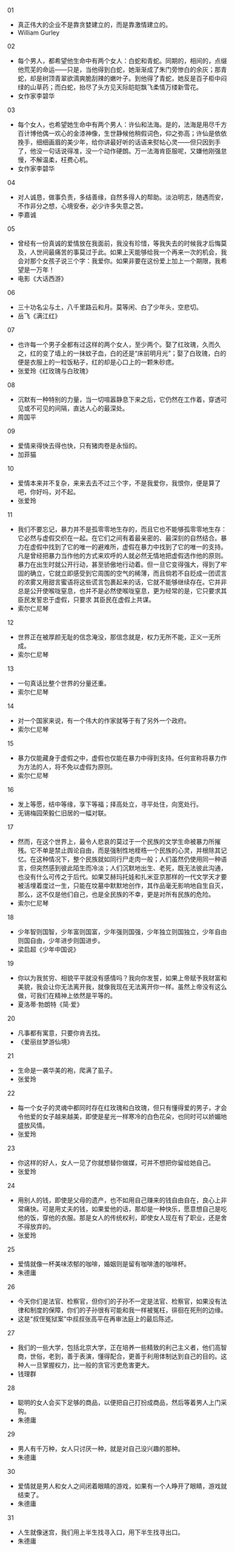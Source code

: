 01 
- 真正伟大的企业不是靠贪婪建立的，而是靠激情建立的。
- William Gurley

02  
- 每个男人，都希望他生命中有两个女人：白蛇和青蛇。同期的，相间的，点缀他荒芜的命运——只是，当他得到白蛇，她渐渐成了朱门旁惨白的余灰；那青蛇，却是树顶青翠欲滴爽脆刮辣的嫩叶子。到他得了青蛇，她反是百子柜中闷绿的山草药；而白蛇，抬尽了头方见天际皑皑飘飞柔情万缕新雪花。
- 女作家李碧华

03  
- 每个女人，也希望她生命中有两个男人：许仙和法海。是的，法海是用尽千方百计博他偶一欢心的金漆神像，生世静候他稍假词色，仰之弥高；许仙是依依挽手，细细画眉的美少年，给你讲最好听的话语来熨帖心灵——但只因到手了，他没一句话说得准，没一个动作硬朗。万一法海肯臣服呢，又嫌他刚强怠慢，不解温柔，枉费心机。
- 女作家李碧华

04  
- 对人诚恳，做事负责，多结善缘，自然多得人的帮助。淡泊明志，随遇而安，不作非分之想，心境安泰，必少许多失意之苦。
- 李嘉诚

05  
- 曾经有一份真诚的爱情放在我面前，我没有珍惜，等我失去的时候我才后悔莫及，人世间最痛苦的事莫过于此。如果上天能够给我一个再来一次的机会，我会对那个女孩子说三个字：我爱你。如果非要在这份爱上加上一个期限，我希望是一万年！
- 电影《大话西游》

06  
- 三十功名尘与土，八千里路云和月。莫等闲、白了少年头，空悲切。
- 岳飞《满江红》

07 
- 也许每一个男子全都有过这样的两个女人，至少两个。娶了红玫瑰，久而久之，红的变了墙上的一抹蚊子血，白的还是“床前明月光”；娶了白玫瑰，白的便是衣服上的一粒饭粘子，红的却是心口上的一颗朱砂痣。
- 张爱玲《红玫瑰与白玫瑰》

08 
- 沉默有一种特别的力量，当一切喧嚣静息下来之后，它仍然在工作着，穿透可见或不可见的间隔，直达人心的最深处。 
- 周国平

09 
- 爱情来得快去得也快，只有猪肉卷是永恒的。
- 加菲猫

10 
- 爱情本来并不复杂，来来去去不过三个字，不是我爱你，我恨你，便是算了吧，你好吗，对不起。
- 张爱玲

11
- 我们不要忘记，暴力并不是孤零零地生存的，而且它也不能够孤零零地生存：它必然与虚假交织在一起。在它们之间有着最亲密的、最深刻的自然结合。暴力在虚假中找到了它的唯一的避难所，虚假在暴力中找到了它的唯一的支持。凡是曾经把暴力当作他的方式来欢呼的人就必然无情地把虚假选作他的原则。暴力在出生时就公开行动，甚至骄傲地行动着。但一旦它变得强大，得到了牢固的确立，它就立即感受到它周围的空气的稀薄，而且倘若不自贬成一团谎言的浓雾又用甜言蜜语将这些谎言包裹起来的话，它就不能够继续存在。它并非总是公开使喉咙窒息，也并不是必然使喉咙窒息，更为经常的是，它只要求其臣民发誓忠于虚假，只要求 其臣民在虚假上共谋。
- 索尔仁尼琴

12
- 世界正在被厚颜无耻的信念淹没，那信念就是，权力无所不能，正义一无所成。
- 索尔仁尼琴

13 
- 一句真话比整个世界的分量还重。
- 索尔仁尼琴

14
- 对一个国家来说，有一个伟大的作家就等于有了另外一个政府。
- 索尔仁尼琴

15 
- 暴力仅能藏身于虚假之中，虚假也仅能在暴力中得到支持。任何宣称将暴力作为方法的人，将不免以虚假为原则。
- 索尔仁尼琴

16
- 发上等愿，结中等缘，享下等福；择高处立，寻平处住，向宽处行。
- 无锡梅园荣毅仁旧居的一幅对联。

17 
- 然而，在这个世界上，最令人悲哀的莫过于一个民族的文学生命被暴力所摧残。它不单是禁止舆论自由，而是强制性地桎梏一个民族的心灵，并根除其记忆。在这种情况下，整个民族就如同行尸走肉一般；人们虽然仍使用同一种语言，但突然感到彼此陌生而冷淡；人们沉默地出生、老死，既无法彼此沟通，也没有什么可传之于后代。如果艾赫玛托娃和扎米亚京那样的一代文学天才要被活埋着度过一生，只能在坟墓中默默地创作，其作品毫无影响地自生自灭，那么，这不仅是他们自己，也是全民族的不幸，更是对所有民族的危险。
- 索尔仁尼琴

18 
- 少年智则国智，少年富则国富，少年强则国强，少年独立则国独立，少年自由则国自由，少年进步则国进步。
- 梁启超《少年中国说》

19
- 你以为我贫穷、相貌平平就没有感情吗？我向你发誓，如果上帝赋予我财富和美貌，我会让你无法离开我，就像我现在无法离开你一样。虽然上帝没有这么做，可我们在精神上依然是平等的。
- 夏洛蒂·勃朗特《简·爱》

20 
- 凡事都有寓意，只要你肯去找。
- 《爱丽丝梦游仙境》

21 
- 生命是一袭华美的袍，爬满了虱子。
- 张爱玲

22 
- 每一个女子的灵魂中都同时存在红玫瑰和白玫瑰，但只有懂得爱的男子，才会令他爱的女子越来越美，即使是星光一样寒冷的白色花朵，也同时可以娇媚地盛放风情。
- 张爱玲

23 
- 你这样的好人，女人一见了你就想替你做媒，可并不想把你留给她自己。
- 张爱玲

24 
- 用别人的钱，即使是父母的遗产，也不如用自己赚来的钱自由自在，良心上非常痛快。可是用丈夫的钱，如果爱他的话，那却是一种快乐，愿意想自己是吃他的饭，穿他的衣服。那是女人的传统权利，即使女人现在有了职业，还是舍不得放弃的。
- 张爱玲

25 
- 爱情就像一杯美味浓郁的咖啡，婚姻则是留有咖啡渣的咖啡杯。
- 朱德庸

26 
- 今天你们是法官、检察官，但你们的子孙不一定是法官、检察官，如果没有法律和制度的保障，你们的子孙很有可能和我一样被冤枉，徘徊在死刑的边缘。
- 这是“叔侄冤狱案”中叔叔张高平在再审法庭上的最后陈述。

27 
- 我们的一些大学，包括北京大学，正在培养一些精致的利己主义者，他们高智商，世俗，老到，善于表演，懂得配合，更善于利用体制达到自己的目的。这种人一旦掌握权力，比一般的贪官污吏危害更大。
- 钱理群

28 
- 聪明的女人会买下足够的商品，以便把自己打扮成商品，然后等着男人上门采购。
- 朱德庸

29 
- 男人有千万种，女人只讨厌一种，就是对自己没兴趣的那种。
- 朱德庸

30 
- 爱情就是男人和女人之间闭着眼睛的游戏，如果有一个人睁开了眼睛，游戏就结束了。
- 朱德庸

31 
- 人生就像迷宫，我们用上半生找寻入口，用下半生找寻出口。
- 朱德庸
